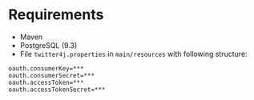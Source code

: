 Requirements
============
* Maven
* PostgreSQL (9.3)
* File `twitter4j.properties` in `main/resources` with following structure:
```
oauth.consumerKey=***
oauth.consumerSecret=***
oauth.accessToken=***
oauth.accessTokenSecret=***
```
